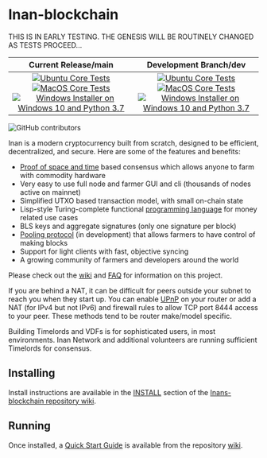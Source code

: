 # Inan-blockchain

THIS IS IN EARLY TESTING. THE GENESIS WILL BE ROUTINELY CHANGED AS TESTS PROCEED...








| Current Release/main | Development Branch/dev |
|         :---:          |          :---:         |
| [![Ubuntu Core Tests](https://github.com/Inan-Network/Inans-blockchain/actions/workflows/build-test-ubuntu-core.yml/badge.svg)](https://github.com/Inan-Network/Inans-blockchain/actions/workflows/build-test-ubuntu-core.yml) [![MacOS Core Tests](https://github.com/Inan-Network/Inans-blockchain/actions/workflows/build-test-macos-core.yml/badge.svg)](https://github.com/Inan-Network/Inans-blockchain/actions/workflows/build-test-macos-core.yml) [![Windows Installer on Windows 10 and Python 3.7](https://github.com/Inan-Network/Inans-blockchain/actions/workflows/build-windows-installer.yml/badge.svg)](https://github.com/Inan-Network/Inans-blockchain/actions/workflows/build-windows-installer.yml)  |  [![Ubuntu Core Tests](https://github.com/Inan-Network/Inans-blockchain/actions/workflows/build-test-ubuntu-core.yml/badge.svg?branch=dev)](https://github.com/Inan-Network/Inans-blockchain/actions/workflows/build-test-ubuntu-core.yml) [![MacOS Core Tests](https://github.com/Inan-Network/Inans-blockchain/actions/workflows/build-test-macos-core.yml/badge.svg?branch=dev)](https://github.com/Inan-Network/Inans-blockchain/actions/workflows/build-test-macos-core.yml) [![Windows Installer on Windows 10 and Python 3.7](https://github.com/Inan-Network/Inans-blockchain/actions/workflows/build-windows-installer.yml/badge.svg?branch=dev)](https://github.com/Inan-Network/Inans-blockchain/actions/workflows/build-windows-installer.yml) |

![GitHub contributors](https://img.shields.io/github/contributors/Inan-Network/Inans-blockchain?logo=GitHub)

Inan is a modern cryptocurrency built from scratch, designed to be efficient, decentralized, and secure. Here are some of the features and benefits:
* [Proof of space and time](https://docs.google.com/document/d/1tmRIb7lgi4QfKkNaxuKOBHRmwbVlGL4f7EsBDr_5xZE/edit) based consensus which allows anyone to farm with commodity hardware
* Very easy to use full node and farmer GUI and cli (thousands of nodes active on mainnet)
* Simplified UTXO based transaction model, with small on-chain state
* Lisp-style Turing-complete functional [programming language](https://inanlisp.com/) for money related use cases
* BLS keys and aggregate signatures (only one signature per block)
* [Pooling protocol](https://www.chia.net/2020/11/10/pools-in-inan.html) (in development) that allows farmers to have control of making blocks
* Support for light clients with fast, objective syncing
* A growing community of farmers and developers around the world

Please check out the [wiki](https://github.com/Inan-Network/Inans-blockchain/wiki)
and [FAQ](https://github.com/Inan-Network/Inans-blockchain/wiki/FAQ) for
information on this project.



If you are behind a NAT, it can be difficult for peers outside your subnet to
reach you when they start up. You can enable
[UPnP](https://www.homenethowto.com/ports-and-nat/upnp-automatic-port-forward/)
on your router or add a NAT (for IPv4 but not IPv6) and firewall rules to allow
TCP port 8444 access to your peer.
These methods tend to be router make/model specific.

Building Timelords and VDFs is for sophisticated users, in most environments.
Inan Network and additional volunteers are running sufficient Timelords
for consensus.

## Installing

Install instructions are available in the
[INSTALL](https://github.com/Inan-Network/Inans-blockchain/wiki/INSTALL)
section of the
[Inans-blockchain repository wiki](https://github.com/Inan-Network/Inans-blockchain/wiki).

## Running

Once installed, a
[Quick Start Guide](https://github.com/Inan-Network/Inans-blockchain/wiki/Quick-Start-Guide)
is available from the repository
[wiki](https://github.com/Inan-Network/Inans-blockchain/wiki).
